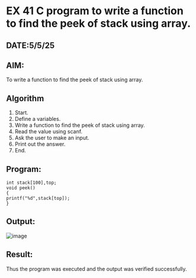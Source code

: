 # EX 41 C program to write a function to find the peek of stack using array.
## DATE:5/5/25
## AIM:
To write a function to find the peek of stack using array.

## Algorithm
1. Start. 
2. Define a variables. 
3. Write a function to find the peek of stack using array. 
4. Read the value using scanf. 
5. Ask the user to make an input. 
6. Print out the answer. 
7. End.  

## Program:
```
int stack[100],top; 
void peek() 
{ 
printf("%d",stack[top]); 
} 
```

## Output:
![image](https://github.com/user-attachments/assets/e6990a19-fb3b-459d-b7cb-ed4c69b331cf)


## Result:
Thus the program was executed and the output was verified successfully.
